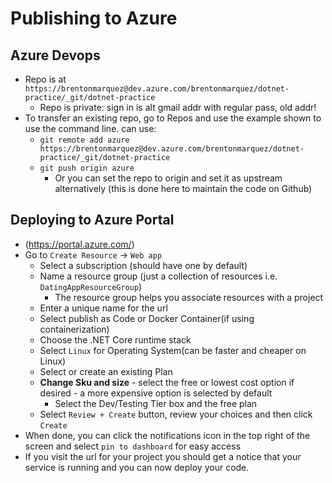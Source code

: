 # Publishing to Azure

## Azure Devops

- Repo is at `https://brentonmarquez@dev.azure.com/brentonmarquez/dotnet-practice/_git/dotnet-practice`
  - Repo is private: sign in is alt gmail addr with regular pass, old addr!
- To transfer an existing repo, go to Repos and use the example shown to use the command line. can use:
  - `git remote add azure https://brentonmarquez@dev.azure.com/brentonmarquez/dotnet-practice/_git/dotnet-practice`
  - `git push origin azure`
    - Or you can set the repo to origin and set it as upstream alternatively (this is done here to maintain the code on Github)

## Deploying to Azure Portal

- (https://portal.azure.com/)
- Go to `Create Resource` -> `Web app`
  - Select a subscription (should have one by default)
  - Name a resource group (just a collection of resources i.e. `DatingAppResourceGroup`)
    - The resource group helps you associate resources with a project
  - Enter a unique name for the url
  - Select publish as Code or Docker Container(if using containerization)
  - Choose the .NET Core runtime stack
  - Select `Linux` for Operating System(can be faster and cheaper on Linux)
  - Select or create an existing Plan
  - **Change Sku and size** - select the free or lowest cost option if desired - a more expensive option is selected by default
    - Select the Dev/Testing Tier box and the free plan
  - Select `Review + Create` button, review your choices and then click `Create`
- When done, you can click the notifications icon in the top right of the screen and select `pin to dashboard` for easy access
- If you visit the url for your project you should get a notice that your service is running and you can now deploy your code.
